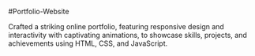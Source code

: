 #Portfolio-Website

Crafted a striking online portfolio, featuring responsive design and interactivity with captivating animations, to
showcase skills, projects, and achievements using HTML, CSS, and JavaScript.
